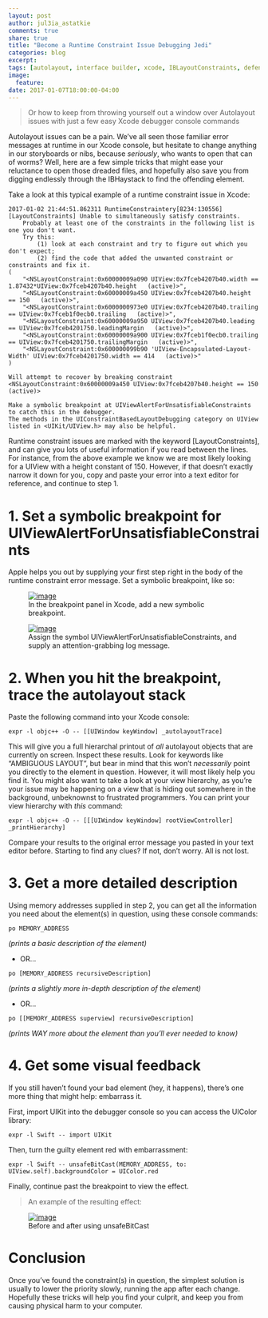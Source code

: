 ```yaml
---
layout: post
author: jul3ia_astatkie
comments: true
share: true
title: "Become a Runtime Constraint Issue Debugging Jedi"
categories: blog
excerpt:
tags: [autolayout, interface builder, xcode, IBLayoutConstraints, defenestration, objective-c, swift]
image:
  feature:
date: 2017-01-07T18:00:00-04:00
---
```

> Or how to keep from throwing yourself out a window over Autolayout issues with just a few easy Xcode debugger console commands

Autolayout issues can be a pain. We’ve all seen those familiar error messages at runtime in our Xcode console, but hesitate to change anything in our storyboards or nibs, because _seriously_, who wants to open that can of worms? Well, here are a few simple tricks that might ease your reluctance to open those dreaded files, and hopefully also save you from digging endlessly through the IBHaystack to find the offending element.

Take a look at this typical example of a runtime constraint issue in Xcode:

```
2017-01-02 21:44:51.862311 RuntimeConstraintery[8234:130556] [LayoutConstraints] Unable to simultaneously satisfy constraints.
	Probably at least one of the constraints in the following list is one you don't want.
	Try this:
		(1) look at each constraint and try to figure out which you don't expect;
		(2) find the code that added the unwanted constraint or constraints and fix it.
(
    "<NSLayoutConstraint:0x60000009a090 UIView:0x7fceb4207b40.width == 1.87432*UIView:0x7fceb4207b40.height   (active)>",
    "<NSLayoutConstraint:0x60000009a450 UIView:0x7fceb4207b40.height == 150   (active)>",
    "<NSLayoutConstraint:0x6000000973e0 UIView:0x7fceb4207b40.trailing == UIView:0x7fceb1f0ecb0.trailing   (active)>",
    "<NSLayoutConstraint:0x60000009a950 UIView:0x7fceb4207b40.leading == UIView:0x7fceb4201750.leadingMargin   (active)>",
    "<NSLayoutConstraint:0x60000009a900 UIView:0x7fceb1f0ecb0.trailing == UIView:0x7fceb4201750.trailingMargin   (active)>",
    "<NSLayoutConstraint:0x600000099b90 'UIView-Encapsulated-Layout-Width' UIView:0x7fceb4201750.width == 414   (active)>"
)

Will attempt to recover by breaking constraint
<NSLayoutConstraint:0x60000009a450 UIView:0x7fceb4207b40.height == 150   (active)>

Make a symbolic breakpoint at UIViewAlertForUnsatisfiableConstraints to catch this in the debugger.
The methods in the UIConstraintBasedLayoutDebugging category on UIView listed in <UIKit/UIView.h> may also be helpful.
```

Runtime constraint issues are marked with the keyword [LayoutConstraints], and can give you lots of useful information if you read between the lines. For instance, from the above example we know we are most likely looking for a UIView with a height constant of 150. However, if that doesn’t exactly narrow it down for you, copy and paste your error into a text editor for reference, and continue to step 1.

# 1. Set a symbolic breakpoint for UIViewAlertForUnsatisfiableConstraints

Apple helps you out by supplying your first step right in the body of the runtime constraint error message. Set a symbolic breakpoint, like so:

<figure>
	<a href="https://www.flickr.com/photos/146724089@N04/32137434536/in/dateposted-public/"><img src="https://c1.staticflickr.com/1/637/32137434536_cb689f85e8_b.jpg" alt="image"></a>
	<figcaption>In the breakpoint panel in Xcode, add a new symbolic breakpoint.</figcaption>
</figure>

<figure>
	<a href="https://www.flickr.com/photos/146724089@N04/32137434396/in/dateposted-public/"><img src="https://c5.staticflickr.com/1/631/32137434396_02e8bb8529_b.jpg" alt="image"></a>
	<figcaption>Assign the symbol UIViewAlertForUnsatisfiableConstraints, and supply an attention-grabbing log message.</figcaption>
</figure>

# 2.	When you hit the breakpoint, trace the autolayout stack

Paste the following command into your Xcode console:

`expr -l objc++ -O -- [[UIWindow keyWindow] _autolayoutTrace]`

This will give you a full hierarchal printout of _all_ autolayout objects that are currently on screen. Inspect these results. Look for keywords like “AMBIGUOUS LAYOUT”, but bear in mind that this won’t _necessarily_ point you directly to the element in question. However, it will most likely help you find it. You might also want to take a look at your view hierarchy, as you’re your issue may be happening on a view that is hiding out somewhere in the background, unbeknownst to frustrated programmers. You can print your view hierarchy with _this_ command:

`expr -l objc++ -O -- [[[UIWindow keyWindow] rootViewController] _printHierarchy]`

Compare your results to the original error message you pasted in your text editor before. Starting to find any clues? If not, don’t worry. All is not lost.

# 3.	Get a more detailed description

Using memory addresses supplied in step 2, you can get all the information you need about the element(s) in question, using these console commands:

`po MEMORY_ADDRESS`

_(prints a basic description of the element)_

 - OR...

`po [MEMORY_ADDRESS recursiveDescription]`

_(prints a slightly more in-depth description of the element)_

 - OR...

`po [[MEMORY_ADDRESS superview] recursiveDescription]`

_(prints WAY more about the element than you’ll ever needed to know)_

# 4.	Get some visual feedback

If you still haven’t found your bad element (hey, it happens), there’s one more thing that might help: embarrass it.

First, import UIKit into the debugger console so you can access the UIColor library:

`expr -l Swift -- import UIKit`

Then, turn the guilty element red with embarrassment:

`expr -l Swift -- unsafeBitCast(MEMORY_ADDRESS, to: UIView.self).backgroundColor = UIColor.red`

Finally, continue past the breakpoint to view the effect.

> An example of the resulting effect:

<figure>
	<a href="https://www.flickr.com/photos/146724089@N04/32138391696/in/dateposted-public/"><img src="https://c1.staticflickr.com/1/472/32138391696_f4a7c40063_b.jpg" alt="image"></a>
	<figcaption>Before and after using unsafeBitCast</figcaption>
</figure>

# Conclusion

Once you’ve found the constraint(s) in question, the simplest solution is usually to lower the priority slowly, running the app after each change. Hopefully these tricks will help you find your culprit, and keep you from causing physical harm to your computer.
